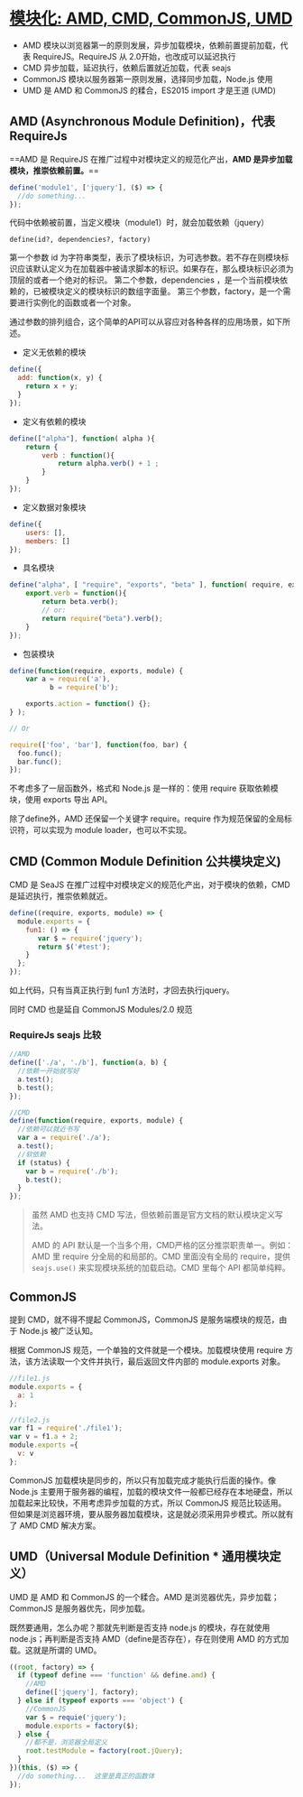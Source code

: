 # [模块化: AMD, CMD, CommonJS, UMD](https://segmentfault.com/a/1190000004873947)

* AMD 模块以浏览器第一的原则发展，异步加载模块，依赖前置提前加载，代表 RequireJS。RequireJS 从 2.0开始，也改成可以延迟执行
* CMD 异步加载，延迟执行，依赖后置就近加载，代表 seajs
* CommonJS 模块以服务器第一原则发展，选择同步加载，Node.js 使用
* UMD 是 AMD 和 CommonJS 的糅合，ES2015 import 才是王道 (UMD)

## AMD (Asynchronous Module Definition)，代表 RequireJs

==AMD 是 RequireJS 在推广过程中对模块定义的规范化产出，**AMD 是异步加载模块，推崇依赖前置。**==

```javascript
define('module1', ['jquery'], ($) => {
  //do something...
});
```

代码中依赖被前置，当定义模块（module1）时，就会加载依赖（jquery）

`define(id?, dependencies?, factory)`

第一个参数 id 为字符串类型，表示了模块标识，为可选参数。若不存在则模块标识应该默认定义为在加载器中被请求脚本的标识。如果存在，那么模块标识必须为顶层的或者一个绝对的标识。
第二个参数，dependencies ，是一个当前模块依赖的，已被模块定义的模块标识的数组字面量。
第三个参数，factory，是一个需要进行实例化的函数或者一个对象。

通过参数的排列组合，这个简单的API可以从容应对各种各样的应用场景，如下所述。

* 定义无依赖的模块

```javascript
define({
  add: function(x, y) {
    return x + y;
  }
});
```

* 定义有依赖的模块

```javascript
define(["alpha"], function( alpha ){
    return {
        verb : function(){
            return alpha.verb() + 1 ;
        }
    }
});
```

* 定义数据对象模块

```javascript
define({
    users: [],
    members: []
});
```

* 具名模块

```javascript
define("alpha", [ "require", "exports", "beta" ], function( require, exports, beta ){
    export.verb = function(){
        return beta.verb();
        // or:
        return require("beta").verb();
    }
});
```

* 包装模块

```javascript
define(function(require, exports, module) {
    var a = require('a'),
          b = require('b');

    exports.action = function() {};
} );

// Or

require(['foo', 'bar'], function(foo, bar) {
  foo.func();
  bar.func();
});
```

不考虑多了一层函数外，格式和 Node.js 是一样的：使用 require 获取依赖模块，使用 exports 导出 API。

除了define外，AMD 还保留一个关键字 require。require 作为规范保留的全局标识符，可以实现为 module loader，也可以不实现。

## CMD (Common Module Definition 公共模块定义)

CMD 是 SeaJS 在推广过程中对模块定义的规范化产出，对于模块的依赖，CMD 是延迟执行，推崇依赖就近。

```javascript
define((require, exports, module) => {
  module.exports = {
    fun1: () => {
       var $ = require('jquery');
       return $('#test');
    }
  };
});
```

如上代码，只有当真正执行到 fun1 方法时，才回去执行jquery。

同时 CMD 也是延自 CommonJS Modules/2.0 规范

### RequireJs seajs 比较

```javascript
//AMD
define(['./a', './b'], function(a, b) {
  //依赖一开始就写好
  a.test();
  b.test();
});

//CMD
define(function(require, exports, module) {
  //依赖可以就近书写
  var a = require('./a');
  a.test();
  //软依赖
  if (status) {
    var b = require('./b');
    b.test();
  }
});
```

> 虽然 AMD 也支持 CMD 写法，但依赖前置是官方文档的默认模块定义写法。
>
> AMD 的 API 默认是一个当多个用，CMD严格的区分推崇职责单一。例如：AMD 里 require 分全局的和局部的。CMD 里面没有全局的 require，提供 `seajs.use()` 来实现模块系统的加载启动。CMD 里每个 API 都简单纯粹。

## CommonJS

提到 CMD，就不得不提起 CommonJS，CommonJS 是服务端模块的规范，由于 Node.js 被广泛认知。

根据 CommonJS 规范，一个单独的文件就是一个模块。加载模块使用 require 方法，该方法读取一个文件并执行，最后返回文件内部的 module.exports 对象。

```javascript
//file1.js
module.exports = {
  a: 1
};

//file2.js
var f1 = require('./file1');
var v = f1.a + 2;
module.exports ={
  v: v
};
```

CommonJS 加载模块是同步的，所以只有加载完成才能执行后面的操作。像 Node.js 主要用于服务器的编程，加载的模块文件一般都已经存在本地硬盘，所以加载起来比较快，不用考虑异步加载的方式，所以 CommonJS 规范比较适用。但如果是浏览器环境，要从服务器加载模块，这是就必须采用异步模式。所以就有了 AMD CMD 解决方案。

## UMD（Universal Module Definition * 通用模块定义）

UMD 是 AMD 和 CommonJS 的一个糅合。AMD 是浏览器优先，异步加载；CommonJS 是服务器优先，同步加载。

既然要通用，怎么办呢？那就先判断是否支持 node.js 的模块，存在就使用 node.js；再判断是否支持 AMD（define是否存在），存在则使用 AMD 的方式加载。这就是所谓的 UMD。

```javascript
((root, factory) => {
  if (typeof define === 'function' && define.amd) {
    //AMD
    define(['jquery'], factory);
  } else if (typeof exports === 'object') {
    //CommonJS
    var $ = requie('jquery');
    module.exports = factory($);
  } else {
    //都不是，浏览器全局定义
    root.testModule = factory(root.jQuery);
  }
})(this, ($) => {
  //do something...  这里是真正的函数体
});
```